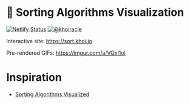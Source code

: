 # 🌈 Sorting Algorithms Visualization
[![Netlify Status](https://api.netlify.com/api/v1/badges/76f0b1fc-3235-49c3-bf17-567640e897b3/deploy-status)](https://app.netlify.com/sites/sorting-visualization/deploys)
[![@khoiracle](https://img.shields.io/badge/contact-@khoiracle-4bbee3.svg?style=flat)](https://twitter.com/khoiracle)

Interactive site: https://sort.khoi.io

Pre-rendered GIFs: https://imgur.com/a/VQxl1ol

# Inspiration

- [Sorting Algorithms Visualized](https://imgur.com/gallery/voutF)
